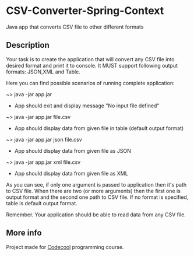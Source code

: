 # CSV-Converter-Spring-Context

Java app that converts CSV file to other different formats

## Description

Your task is to create the application that will convert any CSV file into desired format and print it to console. It MUST support following output formats: JSON,XML and Table.

Here you can find possible scenarios of running complete application:

~> java -jar app.jar
- App should exit and display message "No input file defined"

~> java -jar app.jar file.csv 
- App should display data from given file in table (default output format)

~> java -jar app.jar json file.csv 
- App should display data from given file as JSON

~> java -jar app.jar xml file.csv 
- App should display data from given file as XML

As you can see, if only one argument is passed to application then it's path to CSV file. When there are two (or more arguments) then the first one is output format and the second one path to CSV file.
If no format is specified, table is default output format.

Remember. Your application should be able to read data from any CSV file.

## More info

Project made for [Codecool](https://codecool.com/) programming course.

